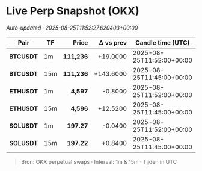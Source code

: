 # Live Perp Snapshot (OKX)  
*Auto-updated · 2025-08-25T11:52:27.620403+00:00*

| Pair | TF | Price | Δ vs prev | Candle time (UTC) | Volume |
|---|---|---:|---:|---|---:|
| **BTCUSDT** | 1m | **111,236** | +19.0000 | 2025-08-25T11:52:00+00:00 | 1407.27 |
| **BTCUSDT** | 15m | **111,236** | +143.6000 | 2025-08-25T11:45:00+00:00 | 14124.78 |
| **ETHUSDT** | 1m | **4,597** | -0.8000 | 2025-08-25T11:52:00+00:00 | 13026.60 |
| **ETHUSDT** | 15m | **4,596** | +12.5200 | 2025-08-25T11:45:00+00:00 | 205447.24 |
| **SOLUSDT** | 1m | **197.27** | -0.0400 | 2025-08-25T11:52:00+00:00 | 3055.28 |
| **SOLUSDT** | 15m | **197.22** | +0.8400 | 2025-08-25T11:45:00+00:00 | 88155.75 |

> Bron: OKX perpetual swaps · Interval: 1m & 15m · Tijden in UTC